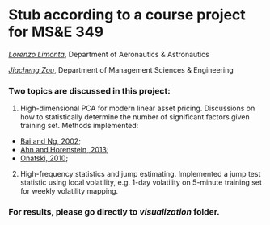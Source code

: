 # Stub according to a course project for MS&E 349
[_Lorenzo Limonta_](https://vpge.stanford.edu/people/lorenzo-limonta),  Department of Aeronautics & Astronautics

[_Jiacheng Zou_](https://profiles.stanford.edu/jiacheng-zou), Department of Management Sciences & Engineering

### Two topics are discussed in this project:
  1. High-dimensional PCA for modern linear asset pricing. Discussions on how to statistically determine 
  the number of significant factors given training set. Methods implemented: 
  * [Bai and Ng, 2002](http://www.econ.nyu.edu/user/baij/econometrica02.pdf);
  * [Ahn and Horenstein, 2013](http://onlinelibrary.wiley.com/doi/10.3982/ECTA8968/abstract);
  * [Onatski, 2010](http://www.mitpressjournals.org/doi/abs/10.1162/REST_a_00043);  
  2. High-frequency statistics and jump estimating. Implemented a jump test statistic using local volatility,
  e.g. 1-day volatility on 5-minute training set for weekly volatility mapping.

### For results, please go directly to _visualization_ folder.
